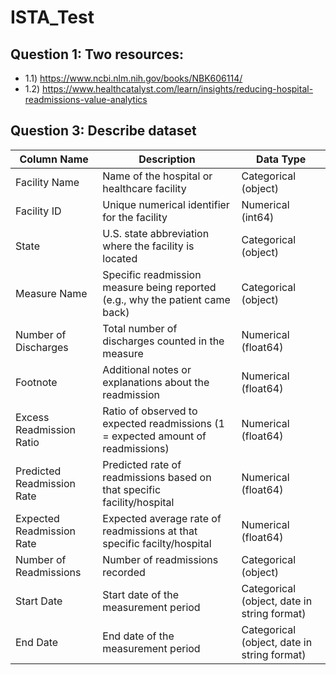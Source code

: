 # ISTA_Test
## Question 1: Two resources:
- 1.1) https://www.ncbi.nlm.nih.gov/books/NBK606114/
- 1.2) https://www.healthcatalyst.com/learn/insights/reducing-hospital-readmissions-value-analytics

## Question 3: Describe dataset
| Column Name | Description | Data Type |
|---------------|-------------|------------|
| Facility Name | Name of the hospital or healthcare facility | Categorical (object) |
| Facility ID | Unique numerical identifier for the facility | Numerical (int64) |
| State | U.S. state abbreviation where the facility is located | Categorical (object) |
| Measure Name | Specific readmission measure being reported (e.g., why the patient came back) | Categorical (object) |
| Number of Discharges | Total number of discharges counted in the measure | Numerical (float64) |
| Footnote | Additional notes or explanations about the readmission | Numerical (float64) |
| Excess Readmission Ratio | Ratio of observed to expected readmissions (1 = expected amount of readmissions) | Numerical (float64) |
| Predicted Readmission Rate | Predicted rate of readmissions based on that specific facility/hospital | Numerical (float64) |
| Expected Readmission Rate | Expected average rate of readmissions at that specific facilty/hospital | Numerical (float64) |
| Number of Readmissions | Number of readmissions recorded | Categorical (object) |
| Start Date | Start date of the measurement period | Categorical (object, date in string format) |
| End Date | End date of the measurement period | Categorical (object, date in string format) |
